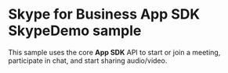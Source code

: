 # Skype for Business App SDK SkypeDemo sample

This sample uses the core **App SDK** API to start or join a meeting, participate in chat, and start sharing audio/video.
